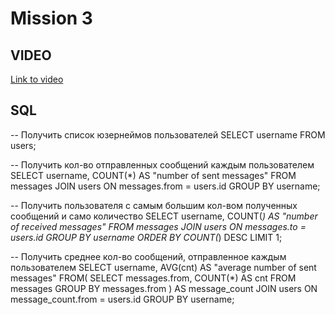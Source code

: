 # Mission 3

## VIDEO

[Link to video](https://drive.google.com/file/d/1kTU0BvjKD6isd7Ns5BssAnC15eeRpFLX/view?usp=sharing)

## SQL
-- Получить список юзернеймов пользователей
SELECT username FROM users;

-- Получить кол-во отправленных сообщений каждым пользователем
SELECT username, COUNT(*) AS "number of sent messages" 
FROM messages
JOIN users ON messages.from = users.id
GROUP BY username;

-- Получить пользователя с самым большим кол-вом полученных сообщений и само количество
SELECT username, COUNT(*) AS "number of received messages"
FROM messages
JOIN users ON messages.to = users.id
GROUP BY username
ORDER BY COUNT(*) DESC
LIMIT 1;

-- Получить среднее кол-во сообщений, отправленное каждым пользователем
SELECT username, AVG(cnt) AS "average number of sent messages"
FROM(
   SELECT messages.from, COUNT(*) AS cnt
   FROM messages
   GROUP BY messages.from
) AS message_count
JOIN users ON message_count.from = users.id
GROUP BY username;

